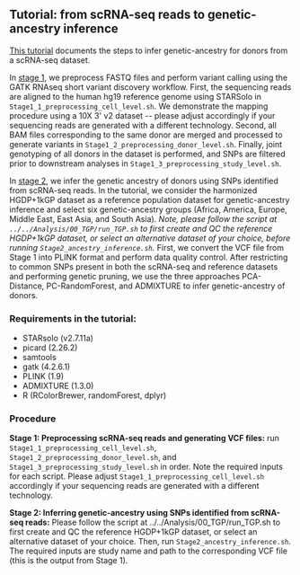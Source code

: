## Tutorial: from scRNA-seq reads to genetic-ancestry inference

[This tutorial](https://github.com/JianingYao/scRNA-seq-genetic-ancestry/tree/main/Tutorial) documents the steps to infer genetic-ancestry for donors from a scRNA-seq dataset. 

In [stage 1](https://github.com/JianingYao/scRNA-seq-genetic-ancestry/tree/main/Tutorial/Stage1_preprocessing), we preprocess FASTQ files and perform variant calling using the GATK RNAseq short variant discovery workflow. First, the sequencing reads are aligned to the human hg19 reference genome using STARSolo in `Stage1_1_preprocessing_cell_level.sh`. We demonstrate the mapping procedure using a 10X 3' v2 dataset -- please adjust accordingly if your sequencing reads are generated with a different technology. Second, all BAM files corresponding to the same donor are merged and processed to generate variants in `Stage1_2_preprocessing_donor_level.sh`. Finally, joint genotyping of all donors in the dataset is performed, and SNPs are filtered prior to downstream analyses in `Stage1_3_preprocessing_study_level.sh`. 

In [stage 2](https://github.com/JianingYao/scRNA-seq-genetic-ancestry/tree/main/Tutorial/Stage2_ancestry_inference), we infer the genetic ancestry of donors using SNPs identified from scRNA-seq reads. In the tutorial, we consider the harmonized HGDP+1kGP dataset as a reference population dataset for genetic-ancestry inference and select six genetic-ancestry groups (Africa, America, Europe, Middle East, East Asia, and South Asia). *Note, please follow the script at `../../Analysis/00_TGP/run_TGP.sh` to first create and QC the reference HGDP+1kGP dataset, or select an alternative dataset of your choice, before running `Stage2_ancestry_inference.sh`.* First, we convert the VCF file from Stage 1 into PLINK format and perform data quality control. After restricting to common SNPs present in both the scRNA-seq and reference datasets and performing genetic pruning, we use the three approaches PCA-Distance, PC-RandomForest, and ADMIXTURE to infer genetic-ancestry of donors. 

### Requirements in the tutorial:
- STARsolo (v2.7.11a)
- picard (2.26.2)
- samtools
- gatk (4.2.6.1)
- PLINK (1.9)
- ADMIXTURE (1.3.0)
- R (RColorBrewer, randomForest, dplyr)

### Procedure

**Stage 1: Preprocessing scRNA-seq reads and generating VCF files:** run `Stage1_1_preprocessing_cell_level.sh`, `Stage1_2_preprocessing_donor_level.sh`, and `Stage1_3_preprocessing_study_level.sh` in order. Note the required inputs for each script. Please adjust `Stage1_1_preprocessing_cell_level.sh` accordingly if your sequencing reads are generated with a different technology.

**Stage 2: Inferring genetic-ancestry using SNPs identified from scRNA-seq reads:** Please follow the script at ../../Analysis/00_TGP/run_TGP.sh to first create and QC the reference HGDP+1kGP dataset, or select an alternative dataset of your choice. Then, run `Stage2_ancestry_inference.sh`. The required inputs are study name and path to the corresponding VCF file (this is the output from Stage 1). 